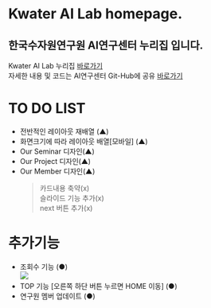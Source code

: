 # Kwater AI Lab homepage. <br>
## 한국수자원연구원 AI연구센터 누리집 입니다. <br>
Kwater AI Lab 누리집 [바로가기](https://kwater-ailab.github.io/Kwater_ai_lab/) <br>
자세한 내용 및 코드는 AI연구센터 Git-Hub에 공유 [바로가기](https://github.com/Kwater-AILab/)
# TO DO LIST
- 전반적인 레이아웃 재배열 (▲)
- 화면크기에 따라 레이아웃 배열[모바일] (▲)
- Our Seminar 디자인(▲)
- Our Project 디자인(▲)
- Our Member 디자인(▲)
  > 카드내용 축약(x) <br>
  > 슬라이드 기능 추가(x) <br>
  > next 버튼 추가(x)

# 추가기능
- 조회수 기능 (●) <br>
<a href="https://khw11044.github.io/blog/githubpages/2020-12-26-making-blog-08/"><img src="https://hits.seeyoufarm.com/api/count/incr/badge.svg?url=https%3A%2F%2Fgithub.com%2FKwater-AILab%2FKwater_ai_lab&count_bg=%2379C83D&title_bg=%23D4AB42&icon=gitpod.svg&icon_color=%23E7E7E7&title=HITS+%EC%82%AC%EC%9A%A9%ED%95%98%EB%8A%94+%EB%B0%A9%EB%B2%95+&edge_flat=false"/></a>
- TOP 기능 [오른쪽 하단 버튼 누르면 HOME 이동] (●)
- 연구원 멤버 업데이트 (●)
